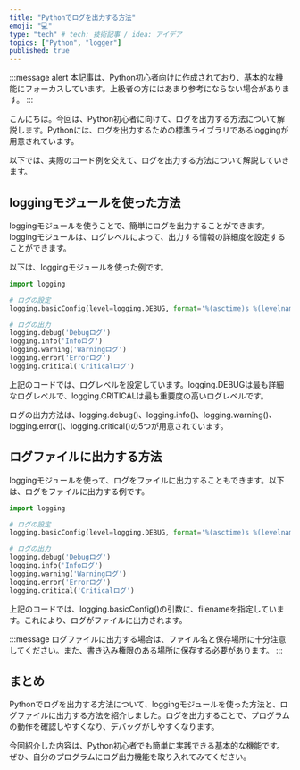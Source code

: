 ```yaml
---
title: "Pythonでログを出力する方法"
emoji: "💻"
type: "tech" # tech: 技術記事 / idea: アイデア
topics: ["Python", "logger"]
published: true
---
```


:::message alert
本記事は、Python初心者向けに作成されており、基本的な機能にフォーカスしています。上級者の方にはあまり参考にならない場合があります。
:::

こんにちは。今回は、Python初心者に向けて、ログを出力する方法について解説します。Pythonには、ログを出力するための標準ライブラリであるloggingが用意されています。

以下では、実際のコード例を交えて、ログを出力する方法について解説していきます。

## loggingモジュールを使った方法

loggingモジュールを使うことで、簡単にログを出力することができます。loggingモジュールは、ログレベルによって、出力する情報の詳細度を設定することができます。

以下は、loggingモジュールを使った例です。

```python
import logging

# ログの設定
logging.basicConfig(level=logging.DEBUG, format='%(asctime)s %(levelname)s %(message)s')

# ログの出力
logging.debug('Debugログ')
logging.info('Infoログ')
logging.warning('Warningログ')
logging.error('Errorログ')
logging.critical('Criticalログ')
```

上記のコードでは、ログレベルを設定しています。logging.DEBUGは最も詳細なログレベルで、logging.CRITICALは最も重要度の高いログレベルです。

ログの出力方法は、logging.debug()、logging.info()、logging.warning()、logging.error()、logging.critical()の5つが用意されています。

## ログファイルに出力する方法

loggingモジュールを使って、ログをファイルに出力することもできます。以下は、ログをファイルに出力する例です。

```python
import logging

# ログの設定
logging.basicConfig(level=logging.DEBUG, format='%(asctime)s %(levelname)s %(message)s', filename='example.log')

# ログの出力
logging.debug('Debugログ')
logging.info('Infoログ')
logging.warning('Warningログ')
logging.error('Errorログ')
logging.critical('Criticalログ')
```

上記のコードでは、logging.basicConfig()の引数に、filenameを指定しています。これにより、ログがファイルに出力されます。

:::message
ログファイルに出力する場合は、ファイル名と保存場所に十分注意してください。また、書き込み権限のある場所に保存する必要があります。
:::

## まとめ
Pythonでログを出力する方法について、loggingモジュールを使った方法と、ログファイルに出力する方法を紹介しました。ログを出力することで、プログラムの動作を確認しやすくなり、デバッグがしやすくなります。

今回紹介した内容は、Python初心者でも簡単に実践できる基本的な機能です。ぜひ、自分のプログラムにログ出力機能を取り入れてみてください。
